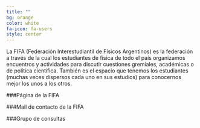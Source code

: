 ```yaml
---
title: ""
bg: orange
color: white
fa-icon: fa-users
style: center
---
```


La FIFA (Federación Interestudiantil de Físicos Argentinos) es la federación a través de la cual los estudiantes de física de todo el país organizamos encuentros y actividades para discutir cuestiones gremiales, académicas o de política científica. También es el espacio que tenemos los estudiantes (muchas veces dispersos cada uno en sus estudios) para conocernos mejor los unos a los otros.

###Página de la FIFA <a class="fa fa-facebook" href="https://www.facebook.com/FifaBsAs"></a>  

###Mail de contacto de la FIFA  <a class="fa fa-envelope" href="mailto:fifabsas@gmail.com"></a>   

###Grupo de consultas <a class="fa fa-facebook" href="https://www.facebook.com/groups/303815376436624/"></a>  

